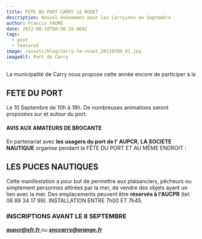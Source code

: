 ```yaml
---
title: FETE DU PORT CARRY LE ROUET
description: Nouvel évènement pour les Carryiens en Septembre
author: Francis FAURE
date: 2022-08-18T08:56:19.069Z
tags:
  - post
  - featured
image: /assets/blog/carry-le-rouet_20110709_01.jpg
imageAlt: Port de Carry
---
```

La municipalité de Carry nous propose cette année encore de participer à la 

## FETE DU PORT

Le 10 Septembre de 10h à 18h.
De nombreuses animations seront proposées sur et autour du port.

#### AVIS AUX AMATEURS DE BROCANTE

En partenariat avec **les usagers du port de l' AUPCR**, **LA SOCIETE NAUTIQUE** organise pendant la FÊTE DU PORT ET AU MÊME ENDROIT :

## LES PUCES NAUTIQUES

Cette manifestation a pour but de permettre aux plaisanciers, pêcheurs ou simplement personnes attirées par la mer, de vendre des objets ayant un lien avec la mer.
Des emplacements peuvent être **réservés à l'AUCPR** (tel: 06 89 34 17 99).
INSTALLATION ENTRE 7h00 ET 7h45.       

### INSCRIPTIONS AVANT LE 8 SEPTEMBRE

***[aupcr@sfr.fr ](aupcr@sfr.fr)***    ou    ***[snccarry@orange.fr ](snccarry@orange.fr)***